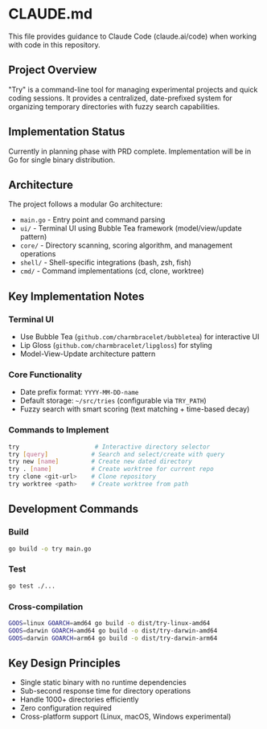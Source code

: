 # CLAUDE.md

This file provides guidance to Claude Code (claude.ai/code) when working with code in this repository.

## Project Overview

"Try" is a command-line tool for managing experimental projects and quick coding sessions. It provides a centralized, date-prefixed system for organizing temporary directories with fuzzy search capabilities.

## Implementation Status

Currently in planning phase with PRD complete. Implementation will be in Go for single binary distribution.

## Architecture

The project follows a modular Go architecture:
- `main.go` - Entry point and command parsing
- `ui/` - Terminal UI using Bubble Tea framework (model/view/update pattern)
- `core/` - Directory scanning, scoring algorithm, and management operations
- `shell/` - Shell-specific integrations (bash, zsh, fish)
- `cmd/` - Command implementations (cd, clone, worktree)

## Key Implementation Notes

### Terminal UI
- Use Bubble Tea (`github.com/charmbracelet/bubbletea`) for interactive UI
- Lip Gloss (`github.com/charmbracelet/lipgloss`) for styling
- Model-View-Update architecture pattern

### Core Functionality
- Date prefix format: `YYYY-MM-DD-name`
- Default storage: `~/src/tries` (configurable via `TRY_PATH`)
- Fuzzy search with smart scoring (text matching + time-based decay)

### Commands to Implement
```bash
try                     # Interactive directory selector
try [query]            # Search and select/create with query
try new [name]         # Create new dated directory
try . [name]           # Create worktree for current repo
try clone <git-url>    # Clone repository
try worktree <path>    # Create worktree from path
```

## Development Commands

### Build
```bash
go build -o try main.go
```

### Test
```bash
go test ./...
```

### Cross-compilation
```bash
GOOS=linux GOARCH=amd64 go build -o dist/try-linux-amd64
GOOS=darwin GOARCH=amd64 go build -o dist/try-darwin-amd64
GOOS=darwin GOARCH=arm64 go build -o dist/try-darwin-arm64
```

## Key Design Principles
- Single static binary with no runtime dependencies
- Sub-second response time for directory operations
- Handle 1000+ directories efficiently
- Zero configuration required
- Cross-platform support (Linux, macOS, Windows experimental)